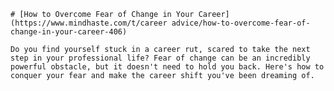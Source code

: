 
    # [How to Overcome Fear of Change in Your Career](https://www.mindhaste.com/t/career advice/how-to-overcome-fear-of-change-in-your-career-406)

    Do you find yourself stuck in a career rut, scared to take the next step in your professional life? Fear of change can be an incredibly powerful obstacle, but it doesn't need to hold you back. Here's how to conquer your fear and make the career shift you've been dreaming of.
    
